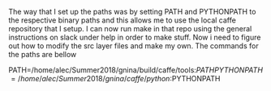 The way that I set up the paths was by setting PATH and PYTHONPATH to the respective binary paths and this allows me to use the local caffe repository that I setup. I can now run make in that repo using the general instructions on slack under help in order to make stuff. Now i need to figure out how to modify the src layer files and make my own. The commands for the paths are bellow

PATH=/home/alec/Summer2018/gnina/build/caffe/tools:$PATH
PYTHONPATH=/home/alec/Summer2018/gnina/caffe/python:$PYTHONPATH

